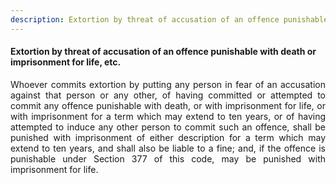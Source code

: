 ```yaml
---
description: Extortion by threat of accusation of an offence punishable with death or imprisonment for life, etc.
---
```


#### Extortion by threat of accusation of an offence punishable with death or imprisonment for life, etc.
<div style="text-align: justify">

Whoever commits extortion by putting any person in fear of an accusation against that person or any other, of having committed or attempted to commit any offence punishable with death, or with imprisonment for life, or with imprisonment for a term which may extend to ten years, or of having attempted to induce any other person to commit such an offence, shall be punished with imprisonment of either description for a term which may extend to ten years, and shall also be liable to a fine; and, if the offence is punishable under Section 377 of this code, may be punished with imprisonment for life.

</div>

